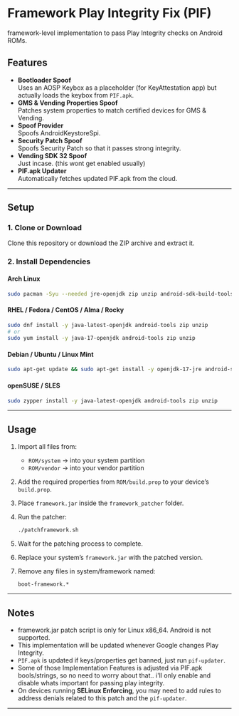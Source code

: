 # Framework Play Integrity Fix (PIF)

framework-level implementation to pass Play Integrity checks on Android ROMs.

## Features
- **Bootloader Spoof**  
  Uses an AOSP Keybox as a placeholder (for KeyAttestation app) but actually loads the keybox from `PIF.apk`.
- **GMS & Vending Properties Spoof**  
  Patches system properties to match certified devices for GMS & Vending.
- **Spoof Provider**  
  Spoofs AndroidKeystoreSpi.
- **Security Patch Spoof**  
  Spoofs Security Patch so that it passes strong integrity.
- **Vending SDK 32 Spoof**  
  Just incase. (this wont get enabled usually)
- **PIF.apk Updater**  
  Automatically fetches updated PIF.apk from the cloud.

---

## Setup

### 1. Clone or Download
Clone this repository or download the ZIP archive and extract it.


### 2. Install Dependencies

#### Arch Linux
```sh
sudo pacman -Syu --needed jre-openjdk zip unzip android-sdk-build-tools
```

#### RHEL / Fedora / CentOS / Alma / Rocky
```sh
sudo dnf install -y java-latest-openjdk android-tools zip unzip
# or
sudo yum install -y java-17-openjdk android-tools zip unzip
```

#### Debian / Ubuntu / Linux Mint
```sh
sudo apt-get update && sudo apt-get install -y openjdk-17-jre android-sdk-libsparse-utils android-sdk-platform-tools zip unzip
```

#### openSUSE / SLES
```sh
sudo zypper install -y java-latest-openjdk android-tools zip unzip
```

---

## Usage

1. Import all files from:
   - `ROM/system` → into your system partition  
   - `ROM/vendor` → into your vendor partition  

2. Add the required properties from `ROM/build.prop` to your device’s `build.prop`.  

3. Place `framework.jar` inside the `framework_patcher` folder.  

4. Run the patcher:
   ```sh
   ./patchframework.sh
   ```

5. Wait for the patching process to complete.  

6. Replace your system’s `framework.jar` with the patched version.  

7. Remove any files in system/framework named:
   ```
   boot-framework.*
   ```

---

## Notes
- framework.jar patch script is only for Linux x86_64. Android is not supported.
- This implementation will be updated whenever Google changes Play Integrity.  
- `PIF.apk` is updated if keys/properties get banned, just run `pif-updater`.
- Some of those Implementation Features is adjusted via PIF.apk bools/strings, so no need to worry about that.. i'll only enable and disable whats important for passing play integrity.
- On devices running **SELinux Enforcing**, you may need to add rules to address denials related to this patch and the `pif-updater`.  

---

